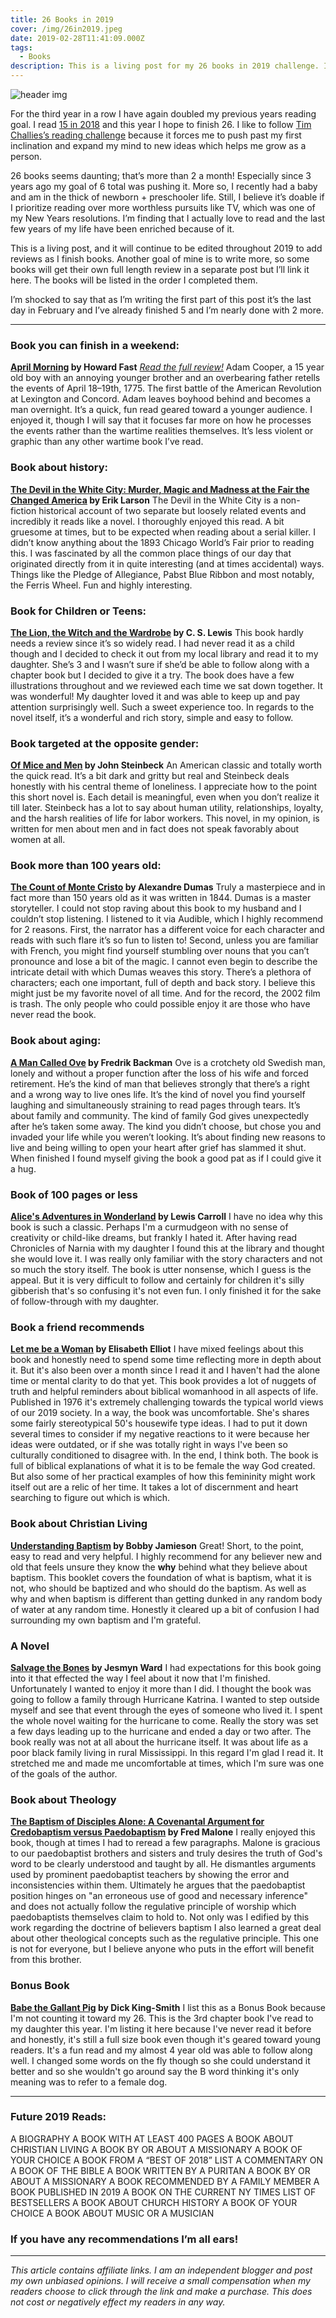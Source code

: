 ```yaml
---
title: 26 Books in 2019
cover: /img/26in2019.jpeg
date: 2019-02-28T11:41:09.000Z
tags:
  - Books
description: This is a living post for my 26 books in 2019 challenge. It will continue to be edited throughout 2019 to add reviews as I finish books.
---
```

![header img](/img/26in2019.jpeg)

For the third year in a row I have again doubled my previous years reading goal. I read [15 in 2018](https://medium.com/@laurenbodnar/reading-challenge-2018-b81b41a99d40) and this year I hope to finish 26. I like to follow [Tim Challies’s reading challenge](https://www.challies.com/resources/the-2019-christian-reading-challenge/) because it forces me to push past my first inclination and expand my mind to new ideas which helps me grow as a person.

 26 books seems daunting; that’s more than 2 a month! Especially since 3 years ago my goal of 6 total was pushing it. More so, I recently had a baby and am in the thick of newborn + preschooler life. Still, I believe it’s doable if I prioritize reading over more worthless pursuits like TV, which was one of my New Years resolutions. I’m finding that I actually love to read and the last few years of my life have been enriched because of it.

This is a living post, and it will continue to be edited throughout 2019 to add reviews as I finish books. Another goal of mine is to write more, so some books will get their own full length review in a separate post but I’ll link it here. The books will be listed in the order I completed them.

I’m shocked to say that as I’m writing the first part of this post it’s the last day in February and I’ve already finished 5 and I’m nearly done with 2 more.

- - -

### Book you can finish in a weekend:

**[April Morning](https://amzn.to/2Vr1jtA) by Howard Fast**
[_Read the full review!_](https://medium.com/@laurenbodnar/history-needs-flesh-c369bca2e1dc)
Adam Cooper, a 15 year old boy with an annoying younger brother and an overbearing father retells the events of April 18–19th, 1775. The first battle of the American Revolution at Lexington and Concord. Adam leaves boyhood behind and becomes a man overnight. It’s a quick, fun read geared toward a younger audience. I enjoyed it, though I will say that it focuses far more on how he processes the events rather than the wartime realities themselves. It’s less violent or graphic than any other wartime book I’ve read.
<br/>

### Book about history:

**[The Devil in the White City: Murder, Magic and Madness at the Fair the Changed America](https://amzn.to/2H9hjfs) by Erik Larson**
The Devil in the White City is a non-fiction historical account of two separate but loosely related events and incredibly it reads like a novel. I thoroughly enjoyed this read. A bit gruesome at times, but to be expected when reading about a serial killer. I didn’t know anything about the 1893 Chicago World’s Fair prior to reading this. I was fascinated by all the common place things of our day that originated directly from it in quite interesting (and at times accidental) ways. Things like the Pledge of Allegiance, Pabst Blue Ribbon and most notably, the Ferris Wheel. Fun and highly interesting.
<br/>

### Book for Children or Teens:

**[The Lion, the Witch and the Wardrobe](https://amzn.to/2C0cEsy) by C. S. Lewis**
This book hardly needs a review since it’s so widely read. I had never read it as a child though and I decided to check it out from my local library and read it to my daughter. She’s 3 and I wasn’t sure if she’d be able to follow along with a chapter book but I decided to give it a try. The book does have a few illustrations throughout and we reviewed each time we sat down together. It was wonderful! My daughter loved it and was able to keep up and pay attention surprisingly well. Such a sweet experience too. In regards to the novel itself, it’s a wonderful and rich story, simple and easy to follow.
<br/>

### Book targeted at the opposite gender:

**[Of Mice and Men](https://amzn.to/2IGGd8t) by John Steinbeck**
An American classic and totally worth the quick read. It’s a bit dark and gritty but real and Steinbeck deals honestly with his central theme of loneliness. I appreciate how to the point this short novel is. Each detail is meaningful, even when you don’t realize it till later. Steinbeck has a lot to say about human utility, relationships, loyalty, and the harsh realities of life for labor workers. This novel, in my opinion, is written for men about men and in fact does not speak favorably about women at all.
<br/>

### Book more than 100 years old:

**[The Count of Monte Cristo](https://amzn.to/2IK1uxV) by Alexandre Dumas**
Truly a masterpiece and in fact more than 150 years old as it was written in 1844. Dumas is a master storyteller. I could not stop raving about this book to my husband and I couldn’t stop listening. I listened to it via Audible, which I highly recommend for 2 reasons. First, the narrator has a different voice for each character and reads with such flare it’s so fun to listen to! Second, unless you are familiar with French, you might find yourself stumbling over nouns that you can’t pronounce and lose a bit of the magic. I cannot even begin to describe the intricate detail with which Dumas weaves this story. There’s a plethora of characters; each one important, full of depth and back story. I believe this might just be my favorite novel of all time. And for the record, the 2002 film is trash. The only people who could possible enjoy it are those who have never read the book.
<br/>

### Book about aging:

**[A Man Called Ove](https://amzn.to/2GZ3cd7) by Fredrik Backman**
Ove is a crotchety old Swedish man, lonely and without a proper function after the loss of his wife and forced retirement. He’s the kind of man that believes strongly that there’s a right and a wrong way to live ones life. It’s the kind of novel you find yourself laughing and simultaneously straining to read pages through tears. It’s about family and community. The kind of family God gives unexpectedly after he’s taken some away. The kind you didn’t choose, but chose you and invaded your life while you weren’t looking. It’s about finding new reasons to live and being willing to open your heart after grief has slammed it shut. When finished I found myself giving the book a good pat as if I could give it a hug.
<br/>

### Book of 100 pages or less

**[Alice's Adventures in Wonderland](https://amzn.to/2u1O5as) by Lewis Carroll**
I have no idea why this book is such a classic. Perhaps I'm a curmudgeon with no sense of creativity or child-like dreams, but frankly I hated it. After having read Chronicles of Narnia with my daughter I found this at the library and thought she would love it. I was really only familiar with the story characters and not so much the story itself. The book is utter nonsense, which I guess is the appeal. But it is very difficult to follow and certainly for children it's silly gibberish that's so confusing it's not even fun. I only finished it for the sake of follow-through with my daughter.
<br/>

### Book a friend recommends

**[Let me be a Woman](https://amzn.to/2CfjYkt) by Elisabeth Elliot**
I have mixed feelings about this book and honestly need to spend some time reflecting more in depth about it. But it's also been over a month since I read it and I haven't had the alone time or mental clarity to do that yet. This book provides a lot of nuggets of truth and helpful reminders about biblical womanhood in all aspects of life. Published in 1976 it's extremely challenging towards the typical world views of our 2019 society. In a way, the book was uncomfortable. She's shares some fairly stereotypical 50's housewife type ideas. I had to put it down several times to consider if my negative reactions to it were because her ideas were outdated, or if she was totally right in ways I've been so culturally conditioned to disagree with. In the end, I think both. The book is full of biblical explanations of what it is to be female the way God created. But also some of her practical examples of how this femininity might work itself out are a relic of her time. It takes a lot of discernment and heart searching to figure out which is which.
</br>

### Book about Christian Living

**[Understanding Baptism](https://amzn.to/2Du2kd3) by Bobby Jamieson**
Great! Short, to the point, easy to read and very helpful. I highly recommend for any believer new and old that feels unsure they know the **why** behind what they believe about baptism. This booklet covers the foundation of what is baptism, what it is not, who should be baptized and who should do the baptism. As well as why and when baptism is different than getting dunked in any random body of water at any random time. Honestly it cleared up a bit of confusion I had surrounding my own baptism and I'm grateful.
</br>

### A Novel

**[Salvage the Bones](https://www.amazon.com/gp/product/1608196267/ref=as_li_tl?ie=UTF8&tag=laurenbodnar-20&camp=1789&creative=9325&linkCode=as2&creativeASIN=1608196267&linkId=5e169b60fe68a29b65764337385c423f) by Jesmyn Ward**
I had expectations for this book going into it that effected the way I feel about it now that I'm finished. Unfortunately I wanted to enjoy it more than I did. I thought the book was going to follow a family through Hurricane Katrina. I wanted to step outside myself and see that event through the eyes of someone who lived it. I spent the whole novel waiting for the hurricane to come. Really the story was set a few days leading up to the hurricane and ended a day or two after. The book really was not at all about the hurricane itself. It was about life as a poor black family living in rural Mississippi. In this regard I'm glad I read it. It stretched me and made me uncomfortable at times, which I'm sure was one of the goals of the author.
</br>

### Book about Theology

**[The Baptism of Disciples Alone: A Covenantal Argument for Credobaptism versus Paedobaptism](https://www.amazon.com/gp/product/0978571134/ref=as_li_tl?ie=UTF8&tag=laurenbodnar-20&camp=1789&creative=9325&linkCode=as2&creativeASIN=0978571134&linkId=506f93d1562d6d5f6264b7d28fa3fb49) by Fred Malone**
I really enjoyed this book, though at times I had to reread a few paragraphs. Malone is gracious to our paedobaptist brothers and sisters and truly desires the truth of God's word to be clearly understood and taught by all. He dismantles arguments used by prominent paedobaptist teachers by showing the error and inconsistencies within them. Ultimately he argues that the paedobaptist position hinges on "an erroneous use of good and necessary inference" and does not actually follow the regulative principle of worship which paedobaptists themselves claim to hold to. Not only was I edified by this work regarding the doctrine of believers baptism I also learned a great deal about other theological concepts such as the regulative principle. This one is not for everyone, but I believe anyone who puts in the effort will benefit from this brother.

### Bonus Book

**[Babe the Gallant Pig](https://amzn.to/2ICKIAc) by Dick King-Smith**
I list this as a Bonus Book because I'm not counting it toward my 26. This is the 3rd chapter book I've read to my daughter this year. I'm listing it here because I've never read it before and honestly, it's still a full size book even though it's geared toward young readers. It's a fun read and my almost 4 year old was able to follow along well. I changed some words on the fly though so she could understand it better and so she wouldn't go around say the B word thinking it's only meaning was to refer to a female dog.
</br>

- - -

### **Future 2019 Reads:**

A BIOGRAPHY
A BOOK WITH AT LEAST 400 PAGES
A BOOK ABOUT CHRISTIAN LIVING
A BOOK BY OR ABOUT A MISSIONARY
A BOOK OF YOUR CHOICE
A BOOK FROM A “BEST OF 2018” LIST
A COMMENTARY ON A BOOK OF THE BIBLE
A BOOK WRITTEN BY A PURITAN
A BOOK BY OR ABOUT A MISSIONARY
A BOOK RECOMMENDED BY A FAMILY MEMBER
A BOOK PUBLISHED IN 2019
A BOOK ON THE CURRENT NY TIMES LIST OF BESTSELLERS
A BOOK ABOUT CHURCH HISTORY
A BOOK OF YOUR CHOICE
A BOOK ABOUT MUSIC OR A MUSICIAN

### If you have any recommendations I’m all ears!

- - -

_This article contains affiliate links.  I am an independent blogger and post my own unbiased opinions. I will receive a small compensation when my readers choose to click through the link and make a purchase. This does not cost or negatively effect my readers in any way._
